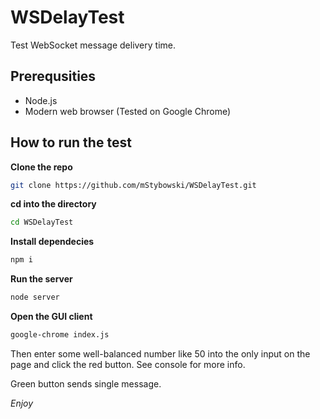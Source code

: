 # WSDelayTest
Test WebSocket message delivery time.

<h2>Prerequsities </h2>

* Node.js
* Modern web browser (Tested on Google Chrome)

<h2>How to run the test</h2>

**Clone the repo**

```bash
git clone https://github.com/mStybowski/WSDelayTest.git
```

**cd into the directory**

```bash
cd WSDelayTest
```

**Install dependecies**

```bash
npm i
```

**Run the server**

```bash
node server
```
**Open the GUI client**

```bash
google-chrome index.js
```

Then enter some well-balanced number like 50 into the only input on the page and click the red button. See console for more info.

Green button sends single message.

_Enjoy_
